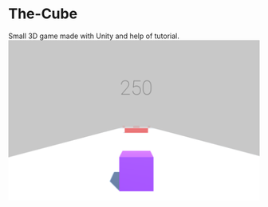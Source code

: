 # The-Cube
Small 3D game made with Unity and help of tutorial.
![Screenshot](/Screenshots/Base_screenshot.png)